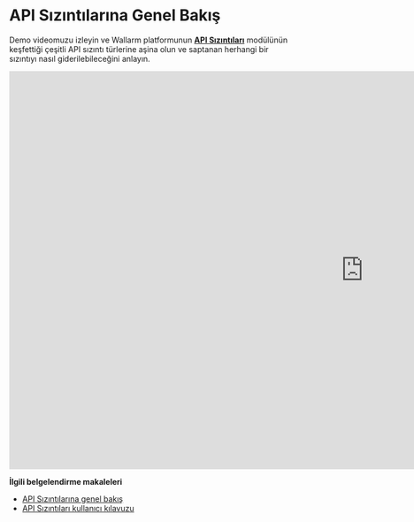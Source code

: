 # API Sızıntılarına Genel Bakış

Demo videomuzu izleyin ve Wallarm platformunun [**API Sızıntıları**](../about-wallarm/api-leaks.md) modülünün keşfettiği çeşitli API sızıntı türlerine aşina olun ve saptanan herhangi bir sızıntıyı nasıl giderilebileceğini anlayın.

<div class="video-wrapper">
  <iframe width="1280" height="720" src="https://www.youtube.com/embed/Xfezb0WdNMY" frameborder="0" allow="accelerometer; autoplay; encrypted-media; gyroscope; picture-in-picture" allowfullscreen></iframe>
</div>

**İlgili belgelendirme makaleleri**

* [API Sızıntılarına genel bakış](../about-wallarm/api-leaks.md)
* [API Sızıntıları kullanıcı kılavuzu](../user-guides/api-leaks.md)